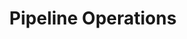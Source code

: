 ---
# metadata # 
title:  Pipeline Operations
description: Learn how to create, delete, and update pipelines using PachCTL and jsonnet templating. 
date: 
# taxonomy #
tags: 
series:
seriesPart:
weight: 
---